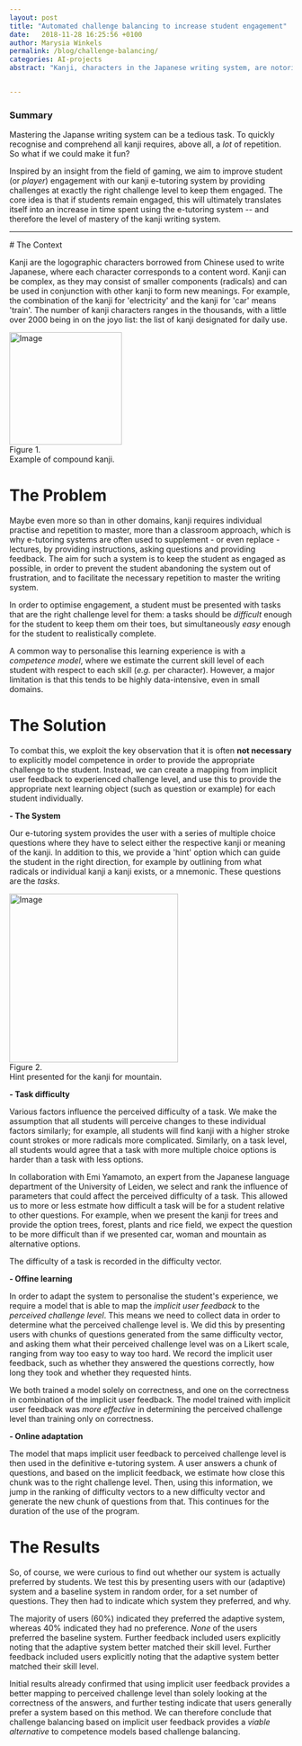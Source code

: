 ```yaml
---
layout: post
title: "Automated challenge balancing to increase student engagement"
date:   2018-11-28 16:25:56 +0100
author: Marysia Winkels
permalink: /blog/challenge-balancing/
categories: AI-projects
abstract: "Kanji, characters in the Japanese writing system, are notoriously difficult master. Nothing is as effective as a lot of repetition -- but that can be tedious, and frankly quite boring. So what if we could make it fun?"


---
```



### Summary

Mastering the Japanse writing system can be a tedious task. To quickly recognise and comprehend all kanji requires, above all, a *lot* of repetition. So what if we could make it fun? 

Inspired by an insight from the field of gaming, we aim to improve student (or *player*) engagement with our kanji e-tutoring system by providing challenges at exactly the right challenge level to keep them engaged. The core idea is that if students remain engaged, this will ultimately translates itself into an increase in time spent using the e-tutoring system -- and therefore the level of mastery of the kanji writing system. 


<hr>
# The Context

<i></i><emph> Kanji</emph> are the logographic characters borrowed from Chinese used to write Japanese, where each character corresponds to a content word. Kanji can be complex, as they may consist of smaller components (radicals) and can be used in conjunction with other kanji to form new meanings. For example, the combination of the kanji for 'electricity' and the kanji for 'car' means 'train'. The number of kanji characters ranges in the thousands, with a little over 2000 being in on the joyo list: the list of kanji designated for daily use.



<div class="Figure">
    <img src="{{site.baseurl}}/assets/kanji/compound_kanji.png" alt="Image" width="200"/>
	<br>
	<div class="Figure index">Figure 1.</div><div class="Figure description" style="width: 200px"> Example of compound kanji. </div>
</div>
 
 
# The Problem
 
 Maybe even more so than in other domains, kanji requires individual practise and repetition to master, more than a classroom approach, which is why <emph>e-tutoring systems</emph> are often used to supplement - or even replace - lectures, by providing instructions, asking questions and providing feedback. The aim for such a system is to keep the student as engaged as possible, in order to prevent the student abandoning the system out of frustration, and to facilitate the necessary repetition to master the writing system. 

In order to optimise engagement, a student must be presented with tasks that are the right <emph>challenge level</emph> for them: a tasks should be _difficult_ enough for the student to keep them om their toes, but simultaneously _easy_ enough for the student to realistically complete. 

A common way to personalise this learning experience is with a _competence model_, where we estimate the current skill level of each student with respect to each skill (_e.g._ per character). However, a major limitation is that this tends to be highly data-intensive, even in small domains. 

# The Solution

To combat this, we exploit the key observation that it is often **not necessary** to explicitly model competence in order to provide the appropriate challenge to the student. Instead, we can create a mapping from <emph>implicit user feedback</emph> to <emph>experienced challenge level</emph>, and use this to provide the appropriate next learning object (such as question or example) for each student individually. 


<b><emph>- The System</emph></b>

Our e-tutoring system provides the user with a series of <emph>multiple choice</emph> questions where they have to select either the respective kanji or meaning of the kanji. In addition to this, we provide a 'hint' option which can guide the student in the right direction, for example by outlining from what radicals or individual kanji a kanji exists, or a mnemonic. These questions are the *tasks*.

<div class="Figure">
    <img src="{{site.baseurl}}/assets/kanji/mountain.png" alt="Image" width="300"/>
	<br>
	<div class="Figure index">Figure 2.</div><div class="Figure description" style="width: 300px"> Hint presented for the kanji for mountain. </div>
</div>

<b><emph>- Task difficulty</emph></b>

Various factors influence the perceived difficulty of a task. We make the assumption that all students will perceive changes to these individual factors similarly; for example, all students will find kanji with a higher stroke count strokes or more radicals more complicated. Similarly, on a task level, all students would agree that a task with more multiple choice options is harder than a task with less options.


In collaboration with Emi Yamamoto, an expert from the Japanese language department of the University of Leiden, we select and rank the influence of parameters that could affect the perceived difficulty of a task. This allowed us to more or less estmate how difficult a task will be for a student relative to other questions. For example, when we present the kanji for trees and provide the option trees, forest, plants and rice field, we expect the question to be more difficult than if we presented car, woman and mountain as alternative options. 

The difficulty of a task is recorded in the <emph>difficulty vector</emph>.


<b><emph>- Offine learning</emph></b>

In order to adapt the system to personalise the student's experience, we require a model that is able to map the *implicit user feedback* to the *perceived challenge level*. This means we need to collect data in order to determine what the perceived challenge level is. We did this by presenting users with chunks of questions generated from the same difficulty vector, and asking them what their perceived challenge level was on a Likert scale, ranging from way too easy to way too hard. We record the implicit user feedback, such as whether they answered the questions correctly, how long they took and whether they requested hints. 

We both trained a model solely on correctness, and one on the correctness in combination of the implicit user feedback. The model trained with implicit user feedback was _more effective_ in determining the perceived challenge level than training only on correctness.

<b><emph>- Online adaptation</emph></b>

The model that maps implicit user feedback to perceived challenge level is then used in the definitive e-tutoring system. A user answers a chunk of questions, and based on the implicit feedback, we estimate how close this chunk was to the right challenge level. Then, using this information, we jump in the ranking of difficulty vectors to a new difficulty vector and generate the new chunk of questions from that. This continues for the duration of the use of the program.

# The Results

So, of course, we were curious to find out whether our system is actually preferred by students. We test this by presenting users with our (adaptive) system and a baseline system in random order, for a set number of questions. They then had to indicate which system they preferred, and why. 


The majority of users (60%) indicated they preferred the adaptive system, whereas 40% indicated they had no preference. *None* of the users preferred the baseline system. Further feedback included users explicitly noting that the adaptive system better matched their skill level. Further feedback included users explicitly noting that the adaptive system better matched their skill level.


Initial results already confirmed that using implicit user feedback provides a better mapping to perceived challenge level than solely looking at the correctness of the answers, and further testing indicate that users generally prefer a system based on this method. We can therefore conclude that challenge balancing based on implicit user feedback provides a _viable alternative_ to competence models based challenge balancing.

